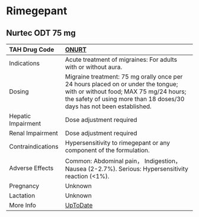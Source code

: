 # Rimegepant

## Nurtec ODT 75 mg

| TAH Drug Code      | [ONURT](https://www.tahsda.org.tw/drugs/hissearch.php?drug_code=ONURT)                                                                                                                               |
|:-------------------|:-----------------------------------------------------------------------------------------------------------------------------------------------------------------------------------------------------|
| Indications        | Acute treatment of migraines: For adults with or without aura.                                                                                                                                       |
| Dosing             | Migraine treatment: 75 mg orally once per 24 hours placed on or under the tongue; with or without food; MAX 75 mg/24 hours; the safety of using more than 18 doses/30 days has not been established. |
| Hepatic Impairment | Dose adjustment required                                                                                                                                                                             |
| Renal Impairment   | Dose adjustment required                                                                                                                                                                             |
| Contraindications  | Hypersensitivity to rimegepant or any component of the formulation.                                                                                                                                  |
| Adverse Effects    | Common: Abdominal pain， Indigestion， Nausea (2-2.7%). Serious: Hypersensitivity reaction (<1%).                                                                                                    |
| Pregnancy          | Unknown                                                                                                                                                                                              |
| Lactation          | Unknown                                                                                                                                                                                              |
| More Info          | [UpToDate](https://www.uptodate.com/contents/rimegepant-drug-information)                                                                                                                            |

